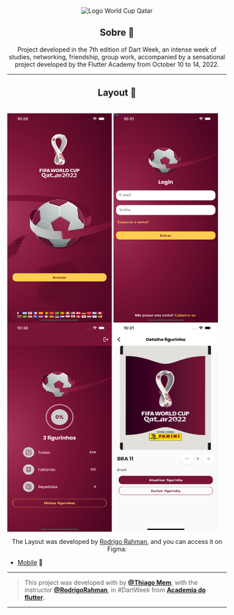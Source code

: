 <p align="center">
      <img src="https://i.pinimg.com/originals/c4/63/98/c4639855e84f992b7dbed318972b86fd.png" width="100" alt="Logo World Cup Qatar"/>
</p>

<h2 align="center">Sobre 📖</h2>

<p align="center">
   Project developed in the 7th edition of Dart Week, an intense week of studies, networking, friendship, group work, accompanied by a sensational project developed by the Flutter Academy from October 10 to 14, 2022.<br>
</p>

---
<h2 align="center">Layout 🎨</h2>
   
  <div style="display: inline_block"><br>
      <img align="center" alt="FWC" height="480" width="240" src="https://github.com/byThiagoMem/Fifa-World-Cup-Album/blob/master/assets/screenshots/Initial.png?raw=true">
      <img align="center" alt="FWC" height="480" width="240" src="https://github.com/byThiagoMem/Fifa-World-Cup-Album/blob/master/assets/screenshots/Login.png?raw=true">
      <img align="center" alt="FWC" height="480" width="240" src="https://github.com/byThiagoMem/Fifa-World-Cup-Album/blob/master/assets/screenshots/Home.png?raw=true">
      <img align="center" alt="FWC" height="480" width="240" src="https://github.com/byThiagoMem/Fifa-World-Cup-Album/blob/master/assets/screenshots/Add_Sticker.png?raw=true">
   </div>
      <p align="center">
      The Layout was developed by <a href="https://www.linkedin.com/in/rodrigo-rahman/">Rodrigo Rahman</a>, and you can access it on Figma:
   
   - <a href="https://www.figma.com/file/6VWEhq8V8tQBF9zgYQq42P/App_album_copa?node-id=0%3A1">Mobile</a> 📱
   </p>
   
   ---

   >This project was developed with by **[@Thiago Mem](https://www.linkedin.com/in/thiago-a-mem-311720130/)**, with the instructor **[@RodrigoRahman](https://www.linkedin.com/in/rodrigo-rahman/)**, in #DartWeek from **[Academia do flutter](https://academiadoflutter.com.br)**.<br>

---
